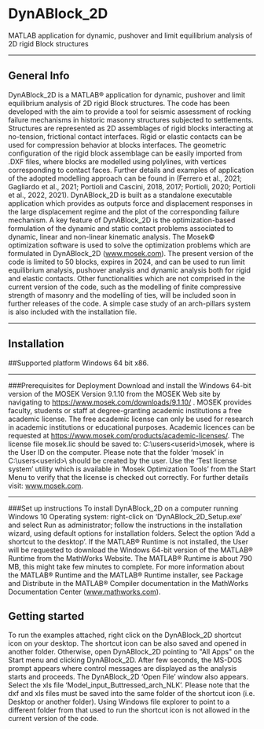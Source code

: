 # DynABlock_2D
MATLAB application for dynamic, pushover and limit equilibrium analysis of 2D rigid Block structures
***
## General Info
DynABlock_2D is a MATLAB® application for dynamic, pushover and limit equilibrium analysis of 2D rigid Block structures. 
The code has been developed with the aim to provide a tool for seismic assessment of rocking failure mechanisms in historic masonry structures subjected to settlements. 
Structures are represented as 2D assemblages of rigid blocks interacting at no-tension, frictional contact interfaces. Rigid or elastic contacts can be used for compression behavior at blocks interfaces. The geometric configuration of the rigid block assemblage can be easily imported from .DXF files, where blocks are modelled using polylines, with vertices corresponding to contact faces. Further details and examples of application of the adopted modelling approach can be found in (Ferrero et al., 2021; Gagliardo et al., 2021; Portioli and Cascini, 2018, 2017; Portioli, 2020; Portioli et al., 2022, 2021).
DynABlock_2D is built as a standalone executable application which provides as outputs force and displacement responses in the large displacement regime and the plot of the corresponding failure mechanism. A key feature of DynABlock_2D is the optimization-based formulation of the dynamic and static contact problems associated to dynamic, linear and non-linear kinematic analysis. The Mosek© optimization software is used to solve the optimization problems which are formulated in DynABlock_2D (www.mosek.com).
The present version of the code is limited to 50 blocks, expires in 2024, and can be used to run limit equilibrium analysis, pushover analysis and dynamic analysis both for rigid and elastic contacts. Other functionalities which are not comprised in the current version of the code, such as the modelling of finite compressive strength of masonry and the modelling of ties, will be included soon in further releases of the code.
A simple case study of an arch-pillars system is also included with the installation file. 
***
## Installation
##Supported platform 
Windows 64 bit x86.
***
###Prerequisites for Deployment
Download and install the Windows 64-bit version of the MOSEK Version 9.1.10 from the MOSEK Web site by navigating to https://www.mosek.com/downloads/9.1.10/ . 
MOSEK provides faculty, students or staff at degree-granting academic institutions a free academic license. The free academic license can only be used for research in academic institutions or educational purposes. 
Academic licences can be requested at https://www.mosek.com/products/academic-licenses/. The license file mosek.lic should be saved to:  C:\users\<userid>\mosek\, where <userid> is the User ID on the computer. Please note that the folder ‘mosek’ in C:\users\<userid>\ should be created by the user. Use the ‘Test license system’ utility which is available in ‘Mosek Optimization Tools’ from the Start Menu to verify that the license is checked out correctly. For further details visit: www.mosek.com.
***
###Set up instructions
To install DynABlock_2D on a computer running Windows 10 Operating system: right-click on  ‘DynABlock_2D_Setup.exe’ and select Run as administrator; 
follow the instructions in the installation wizard, using default options for installation folders. Select the option ‘Add a shortcut to the desktop’. 
If the MATLAB® Runtime is not installed, the User will be requested to download the Windows 64-bit version of the MATLAB® Runtime from the MathWorks Website. The MATLAB® Runtime is about 790 MB, this might take few minutes to complete. 
For more information about the MATLAB® Runtime and the MATLAB® Runtime installer, see Package and Distribute in the MATLAB® Compiler documentation in the MathWorks Documentation Center (www.mathworks.com).    

## Getting started
To run the examples attached, right click on the DynABlock_2D shortcut icon on your desktop. The shortcut icon can be also saved and opened in another folder. Otherwise, open DynABlock_2D pointing to "All Apps" on the Start menu and clicking DynABlock_2D. 
After few seconds, the MS-DOS prompt appears where control messages are displayed as the analysis starts and proceeds. The DynABlock_2D ‘Open File’ window also appears. Select the xls file ‘Model_input_Buttressed_arch_NLK’. 
Please note that the dxf and xls files must be saved into the same folder of the shortcut icon (i.e. Desktop or another folder). Using Windows file explorer to point to a different folder from that used to run the shortcut icon is not allowed in the current version of the code.

